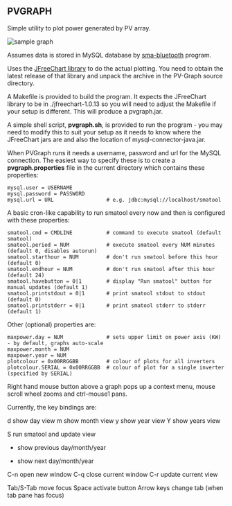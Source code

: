 
PVGRAPH
-------

Simple utility to plot power generated by PV array.

![sample graph](https://github.com/downloads/smartavionics/PV-Graph/20110208.png)

Assumes data is stored in MySQL database by [sma-bluetooth](http://code.google.com/p/sma-bluetooth/) program.

Uses the [JFreeChart library](http://www.jfree.org/jfreechart/) to do the actual plotting. You need to obtain
the latest release of that library and unpack the archive in the PV-Graph source directory.

A Makefile is provided to build the program. It expects the JFreeChart library to be in ./jfreechart-1.0.13 so
you will need to adjust the Makefile if your setup is different. This will produce a pvgraph.jar.
  
A simple shell script, **pvgraph.sh**, is provided to run the program - you may need to modify this to suit your setup as it
needs to know where the JFreeChart jars are and also the location of mysql-connector-java.jar.

When PVGraph runs it needs a username, password and url for the MySQL connection. The easiest way to specify these
is to create a **pvgraph.properties** file in the current directory which contains these properties:

    mysql.user = USERNAME
    mysql.password = PASSWORD
    mysql.url = URL                 # e.g. jdbc:mysql://localhost/smatool
    
A basic cron-like capability to run smatool every now and then is configured with these properties:
    
    smatool.cmd = CMDLINE           # command to execute smatool (default smatool)
    smatool.period = NUM            # execute smatool every NUM minutes (default 0, disables autorun)
    smatool.starthour = NUM         # don't run smatool before this hour (default 0)
    smatool.endhour = NUM           # don't run smatool after this hour (default 24)
    smatool.havebutton = 0|1        # display "Run smatool" button for manual updates (default 1)
    smatool.printstdout = 0|1       # print smatool stdout to stdout (default 0)
    smatool.printstderr = 0|1       # print smatool stderr to stderr (default 1)

Other (optional) properties are:

    maxpower.day = NUM              # sets upper limit on power axis (KW) - by default, graphs auto-scale
    maxpower.month = NUM
    maxpower.year = NUM
    plotcolour = 0x00RRGGBB         # colour of plots for all inverters
    plotcolour.SERIAL = 0x00RRGGBB  # colour of plot for a single inverter (specified by SERIAL)
    
Right hand mouse button above a graph pops up a context menu, mouse scroll wheel zooms and ctrl-mouse1 pans.

Currently, the key bindings are:

d    show day view
m    show month view
y    show year view
Y    show years view

S    run smatool and update view

-    show previous day/month/year
+    show next day/month/year

C-n  open new window
C-q  close current window
C-r  update current view

Tab/S-Tab  move focus
Space      activate button
Arrow keys change tab (when tab pane has focus)

